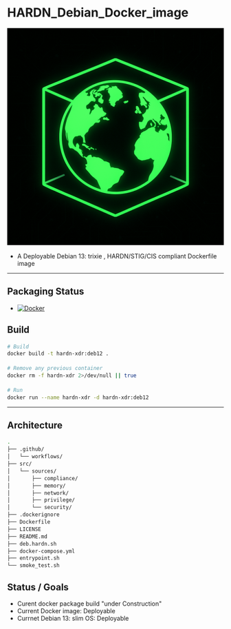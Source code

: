 # HARDN_Debian_Docker_image
![hardn_docker](src/sources/801E8DE4-0E0D-43AC-AA71-CBBCE283F916.png)
- A Deployable Debian 13: trixie , HARDN/STIG/CIS compliant Dockerfile image
---
## Packaging Status
- [![Docker](https://github.com/OpenSource-For-Freedom/hardn_debian_docker_image/actions/workflows/docker-publish.yml/badge.svg)](https://github.com/OpenSource-For-Freedom/hardn_debian_docker_image/actions/workflows/docker-publish.yml)
## Build
```bash
# Build 
docker build -t hardn-xdr:deb12 .

# Remove any previous container 
docker rm -f hardn-xdr 2>/dev/null || true

# Run 
docker run --name hardn-xdr -d hardn-xdr:deb12
```
---
## Architecture 

```bash
.
├── .github/
│   └── workflows/
├── src/
│   └── sources/
│       ├── compliance/
│       ├── memory/
│       ├── network/
│       ├── privilege/
│       └── security/
├── .dockerignore
├── Dockerfile
├── LICENSE
├── README.md
├── deb.hardn.sh
├── docker-compose.yml
├── entrypoint.sh
└── smoke_test.sh
```

## Status / Goals

- Curent docker package build "under Construction" 
- Current Docker image: Deployable
- Currnet Debian 13: slim OS: Deployable
